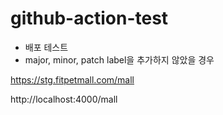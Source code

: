 # github-action-test

- 배포 테스트
- major, minor, patch label을 추가하지 않았을 경우

https://stg.fitpetmall.com/mall

http://localhost:4000/mall
